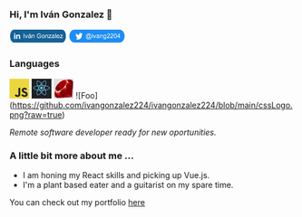 ### Hi, I'm Iván Gonzalez 👋

[![Foo](https://github.com/ivangonzalez224/ivangonzalez224/blob/main/linkindLink.png?raw=true)](https://www.linkedin.com/in/iv%C3%A1n-gonzalez-robles-957491275/)
[![Foo](https://github.com/ivangonzalez224/ivangonzalez224/blob/main/twitterLink.png?raw=true)](https://twitter.com/ivang2204)

### Languages

![Foo](https://github.com/ivangonzalez224/ivangonzalez224/blob/main/jsLogo.png?raw=true) ![Foo](https://github.com/ivangonzalez224/ivangonzalez224/blob/main/reactLogo.png?raw=true) ![Foo](https://github.com/ivangonzalez224/ivangonzalez224/blob/main/rubyLogo.png?raw=true) ![Foo] (https://github.com/ivangonzalez224/ivangonzalez224/blob/main/cssLogo.png?raw=true)

*Remote software developer ready for new oportunities.*  

### A little bit more about me ...
- I am honing my React skills and picking up Vue.js.
- I'm a plant based eater and a guitarist on my spare time.

You can check out my portfolio [here](https://ivangonzalez224.github.io/portfolio.io/)  
<!--
**ivangonzalez224/ivangonzalez224** is a ✨ _special_ ✨ repository because its `README.md` (this file) appears on your GitHub profile.

Here are some ideas to get you started:

- 🔭 I’m currently working on ...
- 🌱 I’m currently learning ...
- 👯 I’m looking to collaborate on ...
- 🤔 I’m looking for help with ...
- 💬 Ask me about ...
- 📫 How to reach me: ...
- 😄 Pronouns: ...
- ⚡ Fun fact: ...
-->
